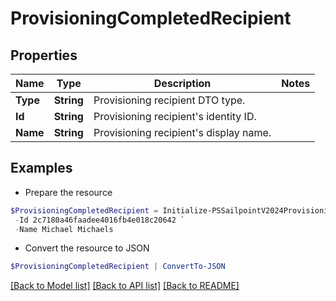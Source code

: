 # ProvisioningCompletedRecipient
## Properties

Name | Type | Description | Notes
------------ | ------------- | ------------- | -------------
**Type** | **String** | Provisioning recipient DTO type. | 
**Id** | **String** | Provisioning recipient&#39;s identity ID. | 
**Name** | **String** | Provisioning recipient&#39;s display name. | 

## Examples

- Prepare the resource
```powershell
$ProvisioningCompletedRecipient = Initialize-PSSailpointV2024ProvisioningCompletedRecipient  -Type IDENTITY `
 -Id 2c7180a46faadee4016fb4e018c20642 `
 -Name Michael Michaels
```

- Convert the resource to JSON
```powershell
$ProvisioningCompletedRecipient | ConvertTo-JSON
```

[[Back to Model list]](../README.md#documentation-for-models) [[Back to API list]](../README.md#documentation-for-api-endpoints) [[Back to README]](../README.md)

